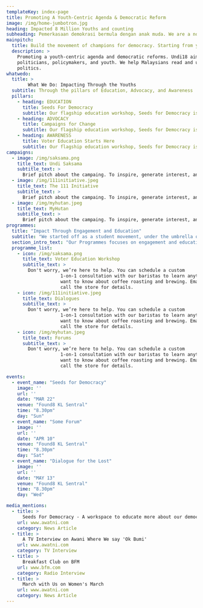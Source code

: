 ```yaml
---
templateKey: index-page
title: Promoting A Youth-Centric Agenda & Democratic Reform
image: /img/home-jumbotron.jpg
heading: Impacted 8 Million Youths and counting
subheading: Pemerkasaan demokrasi bermula dengan anak muda. We are a non-partisan platform that’s building a movement of champions for democracy.
mainpitch:
  title: Build the movement of champions for democracy. Starting from youths.
  description: >
    Promoting a youth-centric agenda and democratic reforms. Undi18 aims to bridge the gap between
    politicians, policymakers, and youth. We help Malaysians read and understand policies beyond
    politics.
whatwedo:
  title: > 
        What We Do: Impacting Through the Youths
  subtitle: Through the pillars of Education, Advocacy, and Awareness
  pillars:
    - heading: EDUCATION
      title: Seeds For Democracy
      subtitle: Our flagship education workshop, Seeds for Democracy is something something something more things walking talking things and more stuff ya know for youth
    - heading: ADVOCACY
      title: Campaigns for Change
      subtitle: Our flagship education workshop, Seeds for Democracy is something something something more things walking talking things and more stuff ya know for youth
    - heading: AWARENESS
      title: Voter Education Starts Here
      subtitle: Our flagship education workshop, Seeds for Democracy is something something something more things walking talking things and more stuff ya know for youth 
campaigns:
  - image: /img/saksama.png
    title_text: Undi Saksama
    subtitle_text: >
      Brief pitch about the campaing. To inspire, generate interest, and make people out there hyped
  - image: /img/111initiative.jpeg
    title_text: The 111 Initiative
    subtitle_text: >
      Brief pitch about the campaing. To inspire, generate interest, and make people out there hyped
  - image: /img/myhutan.jpeg
    title_text: MyHutan
    subtitle_text: >
      Brief pitch about the campaing. To inspire, generate interest, and make people out there hyped
programmes:
  title: "Impact Through Engagement and Education"
  subtitle: "We started off as a student movement, under the umbrella of the Malaysia Students' Global Alliance."
  section_intro_text: "Our Programmes focuses on engagement and education bla bla bla bla. We mainly run the following:"
  programme_list:
    - icon: /img/saksama.png
      title_text: Voter Education Workshop
      subtitle_text: >
        Don't worry, we’re here to help. You can schedule a custom
                    1-on-1 consultation with our baristas to learn anything you
                    want to know about coffee roasting and brewing. Email us or
                    call the store for details.
    - icon: /img/111initiative.jpeg
      title_text: Dialogues
      subtitle_text: >
        Don't worry, we’re here to help. You can schedule a custom
                    1-on-1 consultation with our baristas to learn anything you
                    want to know about coffee roasting and brewing. Email us or
                    call the store for details.
    - icon: /img/myhutan.jpeg
      title_text: Forums
      subtitle_text: >
        Don't worry, we’re here to help. You can schedule a custom
                    1-on-1 consultation with our baristas to learn anything you
                    want to know about coffee roasting and brewing. Email us or
                    call the store for details.

events:
  - event_name: "Seeds for Democracy"
    image: ''
    url: ''
    date: "MAR 22"
    venue: "Found8 KL Sentral"
    time: "8.30pm"
    day: "Sun"
  - event_name: "Some Forum"
    image: ''
    url: ''
    date: "APR 10"
    venue: "Found8 KL Sentral"
    time: "8.30pm"
    day: "Sat"
  - event_name: "Dialogue for the Lost"
    image: ''
    url: ''
    date: "MAY 13"
    venue: "Found8 KL Sentral"
    time: "8.30pm"
    day: "Wed"

media_mentions:
  - title: >
      Seeds For Democracy - A workspace to educate more about our democratic system
    url: www.awatni.com
    category: News Article
  - title: >
      A TV Interview on Awani Where We say 'Ok Bumi'
    url: www.awatni.com
    category: TV Interview
  - title: >
      Breakfast Club on BFM
    url: www.bfm.com
    category: Radio Interview
  - title: >
      March with Us on Women's March
    url: www.awatni.com
    category: News Article
---
```

